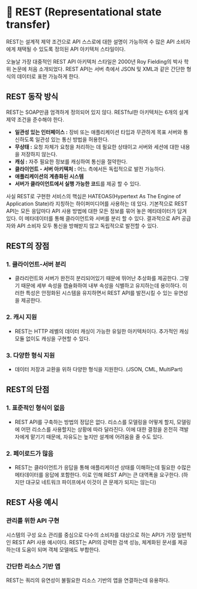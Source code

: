 # 🌻 REST (Representational state transfer)

REST는 설계적 제약 조건으로 API 스스로에 대한 설명이 가능하여 수 많은 API 소비자에게 채택될 수 있도록 정의된 API 아키텍처 스타일이다.

오늘날 가장 대중적인 REST API 아키텍처 스타일은 2000년 Roy Fielding의 박사 학위 논문에 처음 소개되었다. REST API는 서버 측에서 JSON 및 XML과 같은 간단한 형식의 데이터로 표현 가능하게 한다.

## REST 동작 방식

REST는 SOAP만큼 엄격하게 정의되어 있지 않다. RESTful한 아키텍처는 6개의 설계 제약 조건을 준수해야 한다.

- **일관성 있는 인터페이스 :** 장비 또는 애플리케이션 타입과 무관하게 목표 서버와 통신하도록 일관성 있는 통신 방법을 허용한다.
- **무상태 :** 요청 자체가 요청을 처리하는 데 필요한 상태이고 서버와 세션에 대한 내용을 저장하지 않는다.
- **캐싱 :** 자주 필요한 정보를 캐싱하여 통신을 절약한다.
- **클라이언트 - 서버 아키텍처 :** 어느 측에서든 독립적으로 발전 가능하다.
- **애플리케이션의 계층화된 시스템**
- **서버가 클라이언트에서 실행 가능한 코드**를 제공 할 수 있다.

사실 REST로 구현한 서비스의 핵심은 HATEOAS(Hypertext As The Engine of Application State)라 지칭하는 하이퍼미디어를 사용하는 데 있다. 기본적으로 REST API는 모든 응답마다 API 사용 방법에 대한 모든 정보를 묶어 놓은 메타데이터가 담겨 있다. 이 메타데이터를 통해 클라이언트와 서버를 분리 할 수 있다. 결과적으로 API 공급자와 API 소비자 모두 통신을 방해받지 않고 독립적으로 발전할 수 있다.

## REST의 장점

### 1. 클라이언트-서버 분리

- 클라리런트와 서버가 완전히 분리되어있기 때문에 뛰어난 추상화를 제공한다. 그렇기 때문에 세부 속성을 캡슐화하여 내부 속성을 식별하고 유지하는데 용이하다. 이러한 특성은 안정화된 시스템을 유지하면서 REST API를 발전시킬 수 있는 유연성을 제공한다.

### 2. 캐시 지원

- REST는 HTTP 레벨의 데이터 캐싱이 가능한 유일한 아키텍처이다. 추가적인 캐싱 모듈 없이도 캐싱을 구현할 수 있다.

### 3. 다양한 형식 지원

- 데이터 저장과 교환을 위하 다양한 형식을 지원한다. (JSON, CML, MultiPart)

## REST의 단점

### 1. 표준적인 형식이 없음

- REST API를 구축하는 방법의 정답은 없다. 리소스를 모델링을 어떻게 할지, 모델링에 어떤 리소스를 사용할지는 상황에 따라 달라진다. 이에 대한 결정을 온전히 객발자에게 맡기기 때문에, 자유도는 높지만 설계에 어려움을 줄 수도 있다.

### 2. 페이로드가 많음

- REST는 클라이언트가 응답을 통해 애플리케이션 상태를 이해하는데 필요한 수많은 메타데이터를 응답에 포함한다. 이로 인해 REST API는 큰 대역폭을 요구한다. (하지만 대규모 네트워크 파이프에서 이것이 큰 문제가 되지는 않는다)

## REST 사용 예시

### 관리를 위한 API 구현

시스템의 구성 요소 관리를 중심으로 다수의 소비자를 대상으로 하는 API가 가장 일반적인 REST API 사용 예시이다. REST는 API의 강력한 검색 성능, 체계화된 문서를 제공하는데 도움이 되며 객체 모델에도 부합한다.

### 간단한 리소스 기반 앱
REST는 쿼리의 유연성이 불필요한 리소스 기반의 앱을 연결하는데 유용하다.

